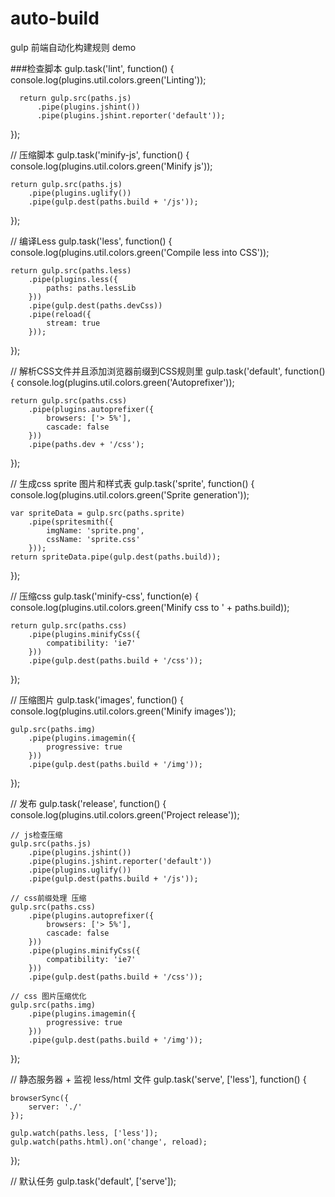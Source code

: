 # auto-build

gulp 前端自动化构建规则 demo

###检查脚本
  gulp.task('lint', function() {
      console.log(plugins.util.colors.green('Linting'));
  
      return gulp.src(paths.js)
          .pipe(plugins.jshint())
          .pipe(plugins.jshint.reporter('default'));
  });



// 压缩脚本
gulp.task('minify-js', function() {
    console.log(plugins.util.colors.green('Minify js'));

    return gulp.src(paths.js)
        .pipe(plugins.uglify())
        .pipe(gulp.dest(paths.build + '/js'));
});


// 编译Less
gulp.task('less', function() {
    console.log(plugins.util.colors.green('Compile less into CSS'));

    return gulp.src(paths.less)
        .pipe(plugins.less({
            paths: paths.lessLib
        }))
        .pipe(gulp.dest(paths.devCss))
        .pipe(reload({
            stream: true
        }));
});

// 解析CSS文件并且添加浏览器前缀到CSS规则里
gulp.task('default', function() {
    console.log(plugins.util.colors.green('Autoprefixer'));

    return gulp.src(paths.css)
        .pipe(plugins.autoprefixer({
            browsers: ['> 5%'],
            cascade: false
        }))
        .pipe(paths.dev + '/css');
});

// 生成css sprite 图片和样式表
gulp.task('sprite', function() {
    console.log(plugins.util.colors.green('Sprite generation'));

    var spriteData = gulp.src(paths.sprite)
        .pipe(spritesmith({
            imgName: 'sprite.png',
            cssName: 'sprite.css'
        }));
    return spriteData.pipe(gulp.dest(paths.build));
});


// 压缩css
gulp.task('minify-css', function(e) {
    console.log(plugins.util.colors.green('Minify css to ' + paths.build));

    return gulp.src(paths.css)
        .pipe(plugins.minifyCss({
            compatibility: 'ie7'
        }))
        .pipe(gulp.dest(paths.build + '/css'));
});

// 压缩图片
gulp.task('images', function() {
    console.log(plugins.util.colors.green('Minify images'));

    gulp.src(paths.img)
        .pipe(plugins.imagemin({
            progressive: true
        }))
        .pipe(gulp.dest(paths.build + '/img'));
});


// 发布
gulp.task('release', function() {
    console.log(plugins.util.colors.green('Project release'));

    // js检查压缩
    gulp.src(paths.js)
        .pipe(plugins.jshint())
        .pipe(plugins.jshint.reporter('default'))
        .pipe(plugins.uglify())
        .pipe(gulp.dest(paths.build + '/js'));

    // css前缀处理 压缩
    gulp.src(paths.css)
        .pipe(plugins.autoprefixer({
            browsers: ['> 5%'],
            cascade: false
        }))
        .pipe(plugins.minifyCss({
            compatibility: 'ie7'
        }))
        .pipe(gulp.dest(paths.build + '/css'));

    // css 图片压缩优化
    gulp.src(paths.img)
        .pipe(plugins.imagemin({
            progressive: true
        }))
        .pipe(gulp.dest(paths.build + '/img'));

});


// 静态服务器 + 监视 less/html 文件
gulp.task('serve', ['less'], function() {

    browserSync({
        server: './'
    });

    gulp.watch(paths.less, ['less']);
    gulp.watch(paths.html).on('change', reload);
});


// 默认任务
gulp.task('default', ['serve']);
